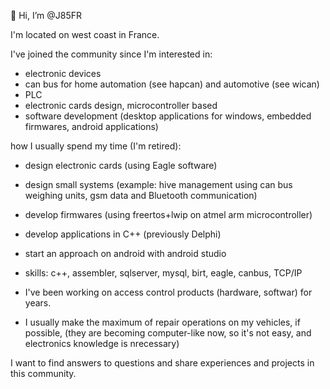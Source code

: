 👋 Hi, I’m @J85FR

I'm located on west coast in France.

I've joined the community since I'm interested in:

- electronic devices
- can bus for home automation (see hapcan) and automotive (see wican) 
- PLC
- electronic cards design, microcontroller based
- software development (desktop applications for windows, embedded firmwares, android applications)

how I usually spend my time (I'm retired):
- design electronic cards (using Eagle software)
- design small systems (example: hive management using can bus weighing units, gsm data and Bluetooth communication)
- develop firmwares (using freertos+lwip on atmel arm microcontroller)
- develop applications in C++ (previously Delphi)
- start an approach on android with android studio

- skills: c++, assembler, sqlserver, mysql, birt, eagle, canbus, TCP/IP
- I've been working on access control products (hardware, softwar) for years.
- I usually make the maximum of repair operations on my vehicles, if possible,
(they are becoming computer-like now, so it's not easy, and electronics knowledge is nrecessary)

I want to find answers to questions and share experiences and projects in this community.

<!---
J85FR/J85FR is a ✨ special ✨ repository because its `README.md` (this file) appears on your GitHub profile.
You can click the Preview link to take a look at your changes.
--->
